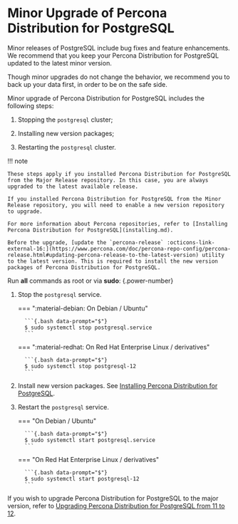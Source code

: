 # Minor Upgrade of Percona Distribution for PostgreSQL

Minor releases of PostgreSQL include bug fixes and feature enhancements. We recommend that you keep your Percona Distribution for PostgreSQL updated to the latest minor version.

Though minor upgrades do not change the behavior, we recommend you to back up your data first, in order to be on the safe side.

Minor upgrade of Percona Distribution for PostgreSQL includes the following steps:


1. Stopping the `postgresql` cluster;


2. Installing new version packages;


3. Restarting the `postgresql` cluster.

!!! note

    These steps apply if you installed Percona Distribution for PostgreSQL from the Major Release repository. In this case, you are always upgraded to the latest available release.

    If you installed Percona Distribution for PostgreSQL from the Minor Release repository, you will need to enable a new version repository to upgrade.

    For more information about Percona repositories, refer to [Installing Percona Distribution for PostgreSQL](installing.md).

    Before the upgrade, [update the `percona-release` :octicons-link-external-16:](https://www.percona.com/doc/percona-repo-config/percona-release.html#updating-percona-release-to-the-latest-version) utility to the latest version. This is required to install the new version packages of Percona Distribution for PostgreSQL. 

Run **all** commands as root or via **sudo**:
{.power-number}

1. Stop the `postgresql` service.


    === ":material-debian: On Debian / Ubuntu"

         ```{.bash data-prompt="$"}
         $ sudo systemctl stop postgresql.service
         ```


    === ":material-redhat: On Red Hat Enterprise Linux / derivatives"

         ```{.bash data-prompt="$"}
         $ sudo systemctl stop postgresql-12
         ```


2. Install new version packages. See [Installing Percona Distribution for PostgreSQL](installing.md).


3. Restart the `postgresql` service.


    === "On Debian / Ubuntu"

         ```{.bash data-prompt="$"}
         $ sudo systemctl start postgresql.service
         ```


    === "On Red Hat Enterprise Linux / derivatives"

         ```{.bash data-prompt="$"}
         $ sudo systemctl start postgresql-12
         ```

If you wish to upgrade Percona Distribution for PostgreSQL to the major version, refer to [Upgrading Percona Distribution for PostgreSQL from 11 to 12](major-upgrade.md).
